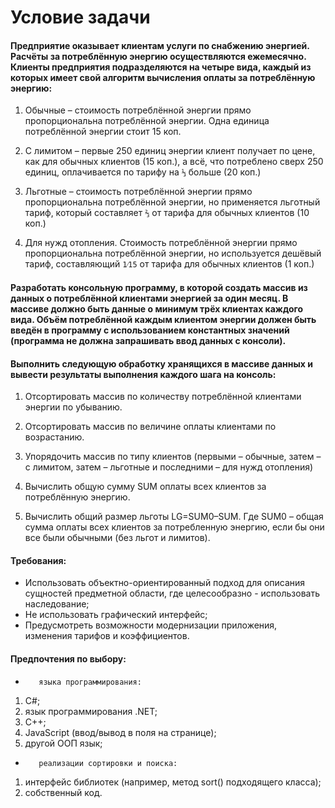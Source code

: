# Условие задачи

#### Предприятие оказывает клиентам услуги по снабжению энергией. Расчёты за потреблённую энергию осуществляются ежемесячно. Клиенты предприятия подразделяются на четыре вида, каждый из которых имеет свой алгоритм вычисления оплаты за потреблённую энергию:

1. Обычные – стоимость потреблённой энергии прямо пропорциональна потреблённой энергии. Одна единица потреблённой энергии стоит 15 коп.

2. С лимитом  – первые 250 единиц энергии клиент получает по цене, как для обычных клиентов (15 коп.), а всё, что потреблено сверх 250 единиц, оплачивается по тарифу на `⅓` больше (20 коп.)

3. Льготные – стоимость потреблённой энергии прямо пропорциональна потреблённой энергии, но применяется льготный тариф, который составляет `⅔` от тарифа для обычных клиентов (10 коп.)

4. Для нужд отопления. Стоимость потреблённой энергии прямо пропорциональна потреблённой энергии, но используется дешёвый тариф, составляющий `1⁄15` от тарифа для обычных клиентов (1 коп.)

#### Разработать консольную программу, в которой создать массив из данных о потреблённой клиентами энергией за один месяц. В массиве должно быть данные о минимум трёх клиентах каждого вида. Объём потреблённой каждым клиентом энергии должен быть введён в программу с использованием константных значений (программа не должна запрашивать ввод данных с консоли).

#### Выполнить следующую обработку хранящихся в массиве данных и вывести результаты выполнения каждого шага на консоль:

1. Отсортировать массив по количеству потреблённой клиентами энергии по убыванию.

2. Отсортировать массив по величине оплаты клиентами по возрастанию.

3. Упорядочить массив по типу клиентов (первыми – обычные, затем – с лимитом, затем – льготные и последними – для нужд отопления)

4. Вычислить общую сумму SUM оплаты всех клиентов за потреблённую энергию.

5. Вычислить общий размер льготы LG=SUM0–SUM. Где SUM0 – общая сумма оплаты всех клиентов за потребленную энергию, если бы они все были обычными (без льгот и лимитов).

#### Требования:
*	Использовать объектно-ориентированный подход для описания сущностей предметной области, где целесообразно - использовать наследование;
*	Не использовать графический интерфейс;
*	Предусмотреть возможности модернизации приложения, изменения тарифов и коэффициентов.
 
#### Предпочтения по выбору:
*   	 языка программирования:
 1) С#;
 2) язык программирования .NET;
 3) C++;
 4) JavaScript (ввод/вывод в поля на странице);
 5) другой ООП язык;
*   	 реализации сортировки и поиска:
 1) интерфейс библиотек (например, метод sort() подходящего класса);
 2) собственный код.
